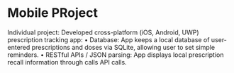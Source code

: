 # Mobile PRoject

Individual project:
Developed cross-platform (iOS, Android, UWP) prescription tracking app:
     • Database: App keeps a local database of user-entered prescriptions and doses via SQLite, allowing user to
     set simple reminders.
     • RESTful APIs / JSON parsing: App displays local prescription recall information through calls API calls.
